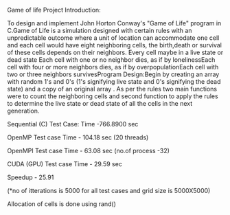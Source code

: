 Game of life Project Introduction:

To design and implement John Horton Conway's "Game of Life" program  in  C.Game  of  Life  is  a  simulation  designed  with  certain  rules  with  an unpredictable  outcome where a unit of location can accommodate one cell and each cell would have eight neighboring cells, the birth,death or survival of these cells depends on their neighbors. Every cell maybe in a live state or dead state                                                                                                                   Each cell with one or no neighbor dies, as if by lonelinessEach cell with four or more neighbors dies, as if by overpopulationEach cell with two or three neighbors survivesProgram Design:Begin  by  creating  an  array  with  random  1's  and  0's (1's signifying live state and 0's signifying the dead state)  and  a  copy  of  an  original  array .  As  per  the  rules  two  main  functions  were  to  count  the  neighboring  cells  and  second  function  to  apply  the  rules  to  determine  the  live  state  or  dead  state  of  all  the  cells  in  the  next  generation.

Sequential (C) Test Case:
Time -766.8900  sec

OpenMP Test case
Time - 104.18 sec (20 threads)

OpenMPI Test case
Time - 63.08 sec (no.of process -32)

CUDA (GPU) Test case
Time - 29.59 sec

Speedup - 25.91

(*no of itterations is 5000 for all test cases and grid size is 5000X5000)

Allocation of cells is done using rand()
